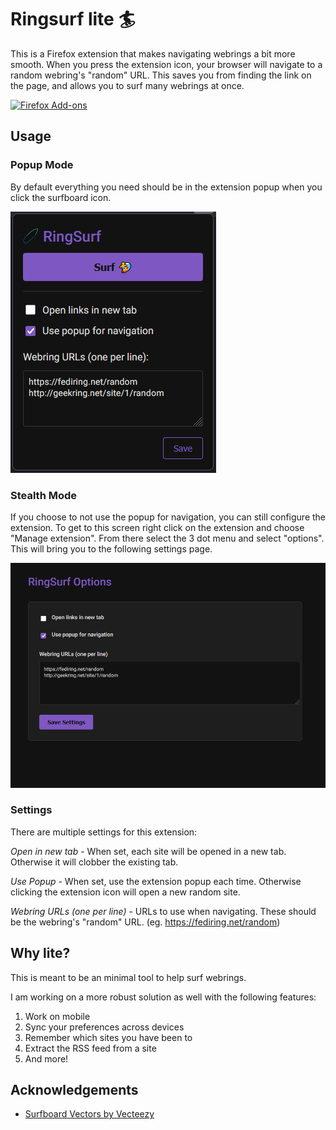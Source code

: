 # Ringsurf lite 🏄

This is a Firefox extension that makes navigating webrings a bit more smooth. When you press the extension icon, your browser will
navigate to a random webring's "random" URL. This saves you from finding the link on the page, and allows you to surf many webrings
at once.

<a rel="noreferrer noopener" href="https://addons.mozilla.org/firefox/addon/ringsurf-lite/"><img alt="Firefox Add-ons" src="https://img.shields.io/badge/Firefox_Add--on-141e24.svg?style=for-the-badge&logo=firefox-browser&logoColor=white"></a>

## Usage

### Popup Mode

By default everything you need should be in the extension popup when you click the surfboard icon.

![Screenshot of Ringsurf lite popup. On top is a button that says "Surf", below are settings for controlling the behavior of the extension](/screenshots/popup-screenshot.PNG)

### Stealth Mode

If you choose to not use the popup for navigation, you can still configure the extension. To get to this screen right click on the extension and choose "Manage extension". From there select the 3 dot menu and select "options". This will bring you to the following settings page.

![Screenshot of Ringsurf settings page. The option to open links in a new tab, use the popup for navigation, and custom webring URLs are present here.](/screenshots/settings-screen.PNG)

### Settings

There are multiple settings for this extension:

*Open in new tab* - When set, each site will be opened in a new tab. Otherwise it will clobber the existing tab.

*Use Popup* - When set, use the extension popup each time. Otherwise clicking the extension icon will open a new random site.

*Webring URLs (one per line)* - URLs to use when navigating. These should be the webring's "random" URL. (eg. https://fediring.net/random)

## Why lite?

This is meant to be an minimal tool to help surf webrings.

I am working on a more robust solution as well with the following features:
1. Work on mobile
2. Sync your preferences across devices
4. Remember which sites you have been to
5. Extract the RSS feed from a site
6. And more!

## Acknowledgements

 - [Surfboard Vectors by Vecteezy](https://www.vecteezy.com/free-vector/surfboard")
